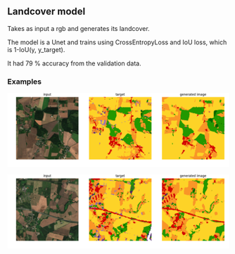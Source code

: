 ## Landcover model

Takes as input a rgb and generates its landcover.

The model is a Unet and trains using CrossEntropyLoss and IoU loss, which is 1-IoU(y, y_target).

It had 79 % accuracy from the validation data.

### Examples

![example 1](images/example1.png)

![example 2](images/example2.png)
